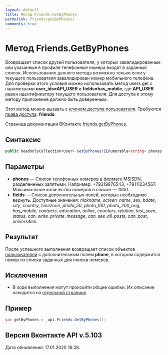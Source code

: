 ```yaml
---
layout: default
title: Метод Friends.GetByPhones
permalink: friends/getByPhones/
comments: true
---
```

# Метод Friends.GetByPhones
Возвращает список друзей пользователя, у которых завалидированные или указанные в профиле телефонные номера входят в заданный список.
Использование данного метода возможно только если у текущего пользователя завалидирован номер мобильного телефона. Для проверки этого условия можно использовать метод users.get c параметрами **user_ids=API_USER** и **fields=has_mobile**, где **API_USER** равен идентификатору текущего пользователя. Для доступа к этому методу приложение должно быть доверенным.

Этот метод можно вызвать с [ключом доступа пользователя](https://vk.com/dev/access_token). Требуются [права доступа](https://vk.com/dev/permissions): **friends**.

Страница документации ВКонтакте [friends.getByPhones](https://vk.com/dev/friends.getByPhones).

## Синтаксис
``` csharp
public ReadOnlyCollection<User> GetByPhones(IEnumerable<string> phones, ProfileFields fields)
```

## Параметры
+ **phones** — Список телефонных номеров в формате MSISDN, разделеннных запятыми. Например:
    +79219876543, +79111234567.
    Максимальное количество номеров в списке — *1000*.
+ **fields** — Список дополнительных полей, которые необходимо вернуть. 
Доступные значения: *nickname*, *screen_name*, *sex*, *bdate*, *city*, *country*, *timezone*, *photo_50*, *photo_100*, *photo_200_orig*, *has_mobile*, *contacts*, *education*, *online*, *counters*, *relation*, *last_seen*, *status*, *can_write_private_message*, *can_see_all_posts*, *can_post*, *universities*.

## Результат
После успешного выполнения возвращает список объектов [пользователей](https://vk.com/dev/objects/user) с дополнительным полем **phone**, в котором содержится номер из списка заданных для поиска номеров.

## Исключения
+ В ходе выполнения могут произойти общие ошибки. Их описание находится на [отдельной странице](https://vk.com/dev/errors).

## Пример
``` csharp
var getByPhones = _api.Friends.GetByPhones();
```

## Версия Вконтакте API v.5.103
Дата обновления: 17.01.2020 16:28.
